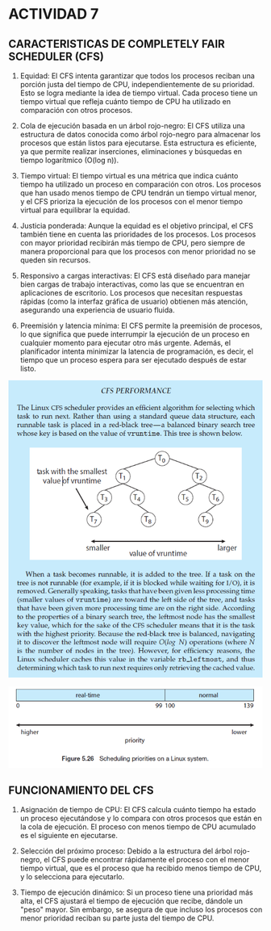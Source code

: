 # ACTIVIDAD 7

## CARACTERISTICAS DE COMPLETELY FAIR SCHEDULER (CFS)

1. Equidad: El CFS intenta garantizar que todos los procesos reciban una porción justa del tiempo de CPU, independientemente de su prioridad. Esto se logra mediante la idea de tiempo virtual. Cada proceso tiene un tiempo virtual que refleja cuánto tiempo de CPU ha utilizado en comparación con otros procesos.

2. Cola de ejecución basada en un árbol rojo-negro: El CFS utiliza una estructura de datos conocida como árbol rojo-negro para almacenar los procesos que están listos para ejecutarse. Esta estructura es eficiente, ya que permite realizar inserciones, eliminaciones y búsquedas en tiempo logarítmico (O(log n)).

3. Tiempo virtual: El tiempo virtual es una métrica que indica cuánto tiempo ha utilizado un proceso en comparación con otros. Los procesos que han usado menos tiempo de CPU tendrán un tiempo virtual menor, y el CFS prioriza la ejecución de los procesos con el menor tiempo virtual para equilibrar la equidad.

4. Justicia ponderada: Aunque la equidad es el objetivo principal, el CFS también tiene en cuenta las prioridades de los procesos. Los procesos con mayor prioridad recibirán más tiempo de CPU, pero siempre de manera proporcional para que los procesos con menor prioridad no se queden sin recursos.

5. Responsivo a cargas interactivas: El CFS está diseñado para manejar bien cargas de trabajo interactivas, como las que se encuentran en aplicaciones de escritorio. Los procesos que necesitan respuestas rápidas (como la interfaz gráfica de usuario) obtienen más atención, asegurando una experiencia de usuario fluida.

6. Preemisión y latencia mínima: El CFS permite la preemisión de procesos, lo que significa que puede interrumpir la ejecución de un proceso en cualquier momento para ejecutar otro más urgente. Además, el planificador intenta minimizar la latencia de programación, es decir, el tiempo que un proceso espera para ser ejecutado después de estar listo.

![Descripción de la imagen](/A7/imgs/image1.png)

![Descripción de la imagen](/A7/imgs/image2.png)

## FUNCIONAMIENTO DEL CFS

1. Asignación de tiempo de CPU: El CFS calcula cuánto tiempo ha estado un proceso ejecutándose y lo compara con otros procesos que están en la cola de ejecución. El proceso con menos tiempo de CPU acumulado es el siguiente en ejecutarse.

2. Selección del próximo proceso: Debido a la estructura del árbol rojo-negro, el CFS puede encontrar rápidamente el proceso con el menor tiempo virtual, que es el proceso que ha recibido menos tiempo de CPU, y lo selecciona para ejecutarlo.

3. Tiempo de ejecución dinámico: Si un proceso tiene una prioridad más alta, el CFS ajustará el tiempo de ejecución que recibe, dándole un "peso" mayor. Sin embargo, se asegura de que incluso los procesos con menor prioridad reciban su parte justa del tiempo de CPU.